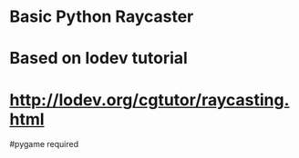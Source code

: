 # Basic Python Raycaster
# Based on lodev tutorial
# http://lodev.org/cgtutor/raycasting.html

#pygame required